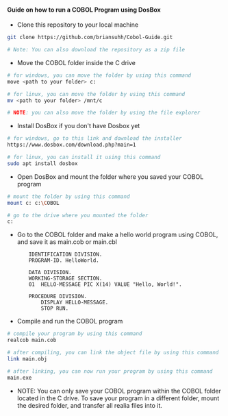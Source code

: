 #### Guide on how to run a COBOL Program using DosBox

- Clone this repository to your local machine
```bash
git clone https://github.com/briansuhh/Cobol-Guide.git

# Note: You can also download the repository as a zip file
```

- Move the COBOL folder inside the C drive
```bash
# for windows, you can move the folder by using this command
move <path to your folder> c:

# for linux, you can move the folder by using this command
mv <path to your folder> /mnt/c

# NOTE: you can also move the folder by using the file explorer
```

- Install DosBox if you don't have Dosbox yet
```bash
# for windows, go to this link and download the installer
https://www.dosbox.com/download.php?main=1

# for linux, you can install it using this command
sudo apt install dosbox
```

- Open DosBox and mount the folder where you saved your COBOL program
```bash
# mount the folder by using this command
mount c: c:\COBOL

# go to the drive where you mounted the folder
c:
```

- Go to the COBOL folder and make a hello world program using COBOL, and save it as main.cob or main.cbl
```cobol
       IDENTIFICATION DIVISION.
       PROGRAM-ID. HelloWorld.

       DATA DIVISION.
       WORKING-STORAGE SECTION.
       01  HELLO-MESSAGE PIC X(14) VALUE "Hello, World!".

       PROCEDURE DIVISION.
           DISPLAY HELLO-MESSAGE.                                    
           STOP RUN.
```

- Compile and run the COBOL program
```bash
# compile your program by using this command
realcob main.cob

# after compiling, you can link the object file by using this command
link main.obj

# after linking, you can now run your program by using this command
main.exe    
```

- NOTE: You can only save your COBOL program within the COBOL folder located in the C drive. To save your program in a different folder, mount the desired folder, and transfer all realia files into it.

<!-- ---
#### Video Guide on how to run a COBOL Program using DosBox

[![Video Guide](https://img.youtube.com/vi/9Z3Z3YqQ4Zo/0.jpg)](https://www.youtube.com/watch?v=9Z3Z3YqQ4Zo)  -->